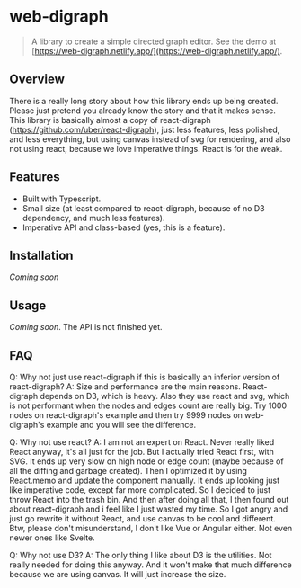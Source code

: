 # web-digraph
> A library to create a simple directed graph editor. See the demo at [https://web-digraph.netlify.app/](https://web-digraph.netlify.app/).

## Overview
There is a really long story about how this library ends up being created. Please just pretend you already know the story and that it makes sense.
This library is basically almost a copy of react-digraph (https://github.com/uber/react-digraph), just less features, less polished, and less everything, but using canvas instead of svg for rendering, and also not using react, because we love imperative things. React is for the weak.

## Features
- Built with Typescript.
- Small size (at least compared to react-digraph, because of no D3 dependency, and much less features).
- Imperative API and class-based (yes, this is a feature).

## Installation
_Coming soon_

## Usage
_Coming soon_. The API is not finished yet.

## FAQ
Q: Why not just use react-digraph if this is basically an inferior version of react-digraph?
A: Size and performance are the main reasons. React-digraph depends on D3, which is heavy. Also they use react and svg, which is not performant when the nodes and edges count are really big. Try 1000 nodes on react-digraph's example and then try 9999 nodes on web-digraph's example and you will see the difference.

Q: Why not use react?
A: I am not an expert on React. Never really liked React anyway, it's all just for the job. But I actually tried React first, with SVG. It ends up very slow on high node or edge count (maybe because of all the diffing and garbage created). Then I optimized it by using React.memo and update the component manually. It ends up looking just like imperative code, except far more complicated. So I decided to just throw React into the trash bin. And then after doing all that, I then found out about react-digraph and i feel like I just wasted my time. So I got angry and just go rewrite it without React, and use canvas to be cool and different. Btw, please don't misunderstand, I don't like Vue or Angular either. Not even newer ones like Svelte.

Q: Why not use D3?
A: The only thing I like about D3 is the utilities. Not really needed for doing this anyway. And it won't make that much difference because we are using canvas. It will just increase the size.
